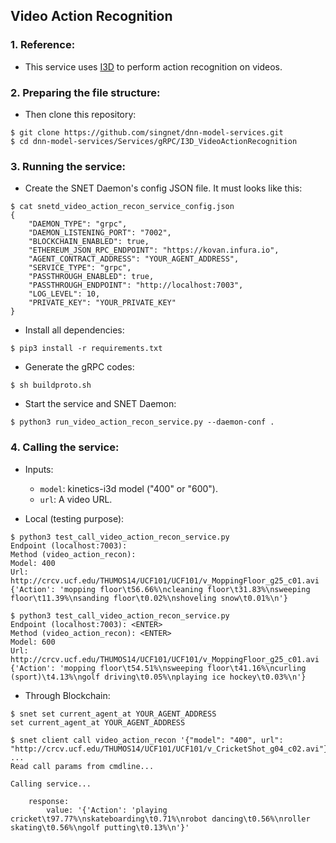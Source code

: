 ## Video Action Recognition

### 1. Reference:

- This service uses [I3D](https://github.com/deepmind/kinetics-i3d) to perform action recognition on videos.

### 2. Preparing the file structure:

- Then clone this repository:
```
$ git clone https://github.com/singnet/dnn-model-services.git
$ cd dnn-model-services/Services/gRPC/I3D_VideoActionRecognition
```

### 3. Running the service:

- Create the SNET Daemon's config JSON file. It must looks like this:
```
$ cat snetd_video_action_recon_service_config.json
{
    "DAEMON_TYPE": "grpc",
    "DAEMON_LISTENING_PORT": "7002",
    "BLOCKCHAIN_ENABLED": true,
    "ETHEREUM_JSON_RPC_ENDPOINT": "https://kovan.infura.io",
    "AGENT_CONTRACT_ADDRESS": "YOUR_AGENT_ADDRESS",
    "SERVICE_TYPE": "grpc",
    "PASSTHROUGH_ENABLED": true,
    "PASSTHROUGH_ENDPOINT": "http://localhost:7003",
    "LOG_LEVEL": 10,
    "PRIVATE_KEY": "YOUR_PRIVATE_KEY"
}
```
- Install all dependencies:
```
$ pip3 install -r requirements.txt
```
- Generate the gRPC codes:
```
$ sh buildproto.sh
```
- Start the service and SNET Daemon:
```
$ python3 run_video_action_recon_service.py --daemon-conf .
```

### 4. Calling the service:

- Inputs:
  - `model`: kinetics-i3d model ("400" or "600").
  - `url`: A video URL.

- Local (testing purpose):

```
$ python3 test_call_video_action_recon_service.py
Endpoint (localhost:7003):
Method (video_action_recon): 
Model: 400
Url: http://crcv.ucf.edu/THUMOS14/UCF101/UCF101/v_MoppingFloor_g25_c01.avi
{'Action': 'mopping floor\t56.66%\ncleaning floor\t31.83%\nsweeping floor\t11.39%\nsanding floor\t0.02%\nshoveling snow\t0.01%\n'}

$ python3 test_call_video_action_recon_service.py 
Endpoint (localhost:7003): <ENTER>
Method (video_action_recon): <ENTER>
Model: 600
Url: http://crcv.ucf.edu/THUMOS14/UCF101/UCF101/v_MoppingFloor_g25_c01.avi
{'Action': 'mopping floor\t54.51%\nsweeping floor\t41.16%\ncurling (sport)\t4.13%\ngolf driving\t0.05%\nplaying ice hockey\t0.03%\n'}
```

- Through Blockchain:

```
$ snet set current_agent_at YOUR_AGENT_ADDRESS
set current_agent_at YOUR_AGENT_ADDRESS

$ snet client call video_action_recon '{"model": "400", url": "http://crcv.ucf.edu/THUMOS14/UCF101/UCF101/v_CricketShot_g04_c02.avi"}'
...
Read call params from cmdline...

Calling service...

    response:
        value: '{'Action': 'playing cricket\t97.77%\nskateboarding\t0.71%\nrobot dancing\t0.56%\nroller skating\t0.56%\ngolf putting\t0.13%\n'}'
```